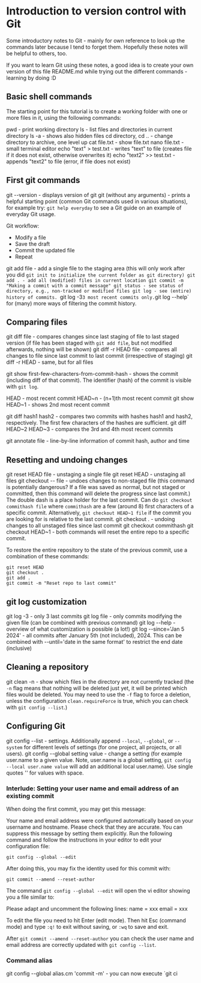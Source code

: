 # Introduction to version control with Git

Some introductory notes to Git - mainly for own reference to look up the commands later because I tend to forget them. Hopefully these notes will be helpful to others, too.

If you want to learn Git using these notes, a good idea is to create your own version of this file README.md while trying out the different commands - learning by doing :D


## Basic shell commands

The starting point for this tutorial is to create a working folder with one or more files in it, using the following commands:

pwd - print working directory
ls - list files and directories in current directory
ls -a - shows also hidden files
cd directory, cd .. - change directory to archive, one level up
cat file.txt - show file.txt
nano file.txt - small terminal editor
echo "text" > test.txt - writes "text" to file (creates file if it does not exist, otherwise overwrites it)
echo "text2" >> test.txt - appends "text2" to file (error, if file does not exist)


## First git commands

git --version - displays version of git
git (without any arguments) - prints a helpful starting point (common Git commands used in various situations), for example try: `git help everyday` to see a Git guide on an example of everyday Git usage.

Git workflow: 

- Modify a file
- Save the draft
- Commit the updated file
- Repeat

git add file - add a single file to the staging area (this will only work after you did `git init to initialize the current folder as git directory)
git add . - add all (modified) files in current location
git commit -m "Making a commit with a commit message"
git status - see status of directory, e.g., non-tracked or modified files
git log - see (entire) history of commits. `git log -3` 3 most recent commits only. `git log --help` for (many) more ways of filtering the commit history.



## Comparing files

git diff file - compares changes since last staging of file to last staged version (if file has been staged with `git add file`, but not modified afterwards, nothing will be shown)
git diff -r HEAD file - compares all changes to file since last commit to last commit (irrespective of staging)
git diff -r HEAD - same, but for all files

git show first-few-characters-from-commit-hash - shows the commit (including diff of that commit). The identifier (hash) of the commit is visible with `git log`.

HEAD - most recent commit
HEAD~n - (n+1)th most recent commit
git show HEAD~1 - shows 2nd most recent commit

git diff hash1 hash2 - compares two commits with hashes hash1 and hash2, respectively. The first few characters of the hashes are sufficient.
git diff HEAD~2 HEAD~3 - compares the 3rd and 4th most recent commits

git annotate file - line-by-line information of commit hash, author and time


## Resetting and undoing changes

git reset HEAD file - unstaging a single file
git reset HEAD - unstaging all files
git checkout -- file - undoes changes to non-staged file (this command is potentially dangerous? If a file was saved as normal, but not staged or committed, then this command will delete the progress since last commit.) The double dash is a place holder for the last commit. Can do `git checkout commithash file` where `commithash` are a few (around 8) first characters of a specific commit. Alternatively, `git checkout HEAD~1 file` if the commit you are looking for is relative to the last commit.
git checkout . - undoing changes to all unstaged files since last commit
git checkout commithash
git checkout HEAD~1 - both commands will reset the entire repo to a specific commit.

To restore the entire repository to the state of the previous commit, use a combination of these commands:

    git reset HEAD
    git checkout .
    git add .
    git commit -m "Reset repo to last commit"


## git log customization

git log -3 - only 3 last commits
git log file - only commits modifying the given file (can be combined with previous command)
git log --help - overview of what customization is possible (a lot!)
git log --since='Jan 5 2024' - all commits after January 5th (not included), 2024. This can be combined with --until='date in the same format' to restrict the end date (inclusive)


## Cleaning a repository

git clean -n - show which files in the directory are not currently tracked (the `-n` flag means that nothing will be deleted just yet, it will be printed which files would be deleted. You may need to use the `-f` flag to force a deletion, unless the configuration `clean.requireForce` is true, which you can check with `git config --list`.)


## Configuring Git

git config --list - settings. Additionally append `--local`, `--global`, or `--system` for different levels of settings (for one project, all projects, or all users).
git config --global setting value - change a setting (for example user.name to a given value. Note, user.name is a global setting, `git config --local user.name value` will add an additional local user.name). Use single quotes '' for values with space.


### Interlude: Setting your user name and email address of an existing commit

When doing the first commit, you may get this message:

Your name and email address were configured automatically based
on your username and hostname. Please check that they are accurate.
You can suppress this message by setting them explicitly. Run the
following command and follow the instructions in your editor to edit
your configuration file:

    git config --global --edit

After doing this, you may fix the identity used for this commit with:

    git commit --amend --reset-author


The command `git config --global --edit` will open the vi editor showing you a file similar to:

 Please adapt and uncomment the following lines:
        name = xxx
        email = xxx

To edit the file you need to hit Enter (edit mode). Then hit Esc (command mode) and type `:q!` to exit without saving, or `:wq` to save and exit.

After `git commit --amend --reset-author` you can check the user name and email address are correctly updated with `git config --list`.


### Command alias

git config --global alias.cm 'commit -m' - you can now execute `git ci

















